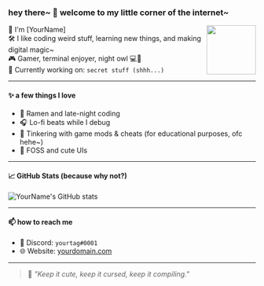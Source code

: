 ### hey there~ 💖 welcome to my little corner of the internet~

<img src="https://media.giphy.com/media/v1.Y2lkPTc5MGI3NjExdTJqZTVkNms4cnkxb3FwNzVxeXNudXZycDN4eWl3ZTRycDJzZ2phcCZlcD12MV8x/g9582DNuQppxC/giphy.gif" width="100" align="right"/>

🌸 I'm [YourName]  
🛠️ I like coding weird stuff, learning new things, and making digital magic~  
🎮 Gamer, terminal enjoyer, night owl 💻🌙  
🐾 Currently working on: `secret stuff (shhh...)`

---

#### ✨ a few things I love
- 🍜 Ramen and late-night coding
- 🎧 Lo-fi beats while I debug
- 🌌 Tinkering with game mods & cheats (for educational purposes, ofc hehe~)
- 🖤 FOSS and cute UIs

---

#### 📈 GitHub Stats (because why not?)
![YourName's GitHub stats](https://github-readme-stats.vercel.app/api?username=YourUsername&show_icons=true&theme=tokyonight)

---

#### 📫 how to reach me
- 💌 Discord: `yourtag#0001`
- 🌐 Website: [yourdomain.com](https://yourdomain.com)

---

> 🌟 *"Keep it cute, keep it cursed, keep it compiling."*  

